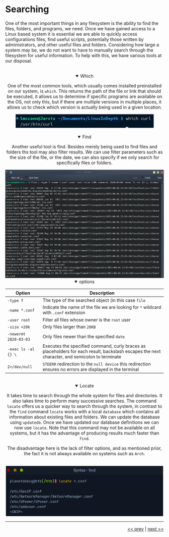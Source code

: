 # Searching

One of the most important things in any filesystem is the ability to find the files, folders, and programs, we need. Once we have gained access to a Linux based system it is essential we are able to quickly access configurations files, find useful scripts, potentially those written by administrators, and other useful files and folders. Considering how large a system may be, we do not want to have to manually search through the filesystem for useful information. To help with this, we have various tools at our disposal.

<br />

<div align="center">

<details open>
<summary>Which</summary>

One of the most common tools, which usually comes installed preinstalled on our system, is `which`. This returns the path of the file or link that should be executed, it allows us to determine if specific programs are available on the OS, not only this, but if there are multiple versions in multiple places, it allows us to check which version is actually being used in a given location.

<img src="../images/whichCurl.png" >

</details>

</div>

<br />

<div align="center">

<details open>
<summary>Find</summary>

Another useful tool is find. Besides merely being used to find files and folders ths tool may also filter results. We can use filter parameters such as the size of the file, or the date, we can also specify if we only search for specifically files or folders.

<img src="../images/findFlags.png" >

<details open>
<summary>options</summary>

| Option | Description |
| --- | --- |
| `-type f` | The type of the searched object (in this case `file` |
| `-name *.conf` | Indicate the name of the file we are looking for `*` wildcard with `.conf` extension |
| `-user root` | Filter all files whose owner is the `root` user |
| `-size +20k` | Only files larger than `20KB` |
| `-newermt 2020-03-03` | Only files newer than the specified `date` |
| `-exec ls -al {} \`| Executes the specified command, curly braces as placeholders for each result, backslash escapes the next character, and semicolon to terminate |
| `2>/dev/null` | `STDERR` redirection to the `null device` this redirection ensures no errors are displayed in the terminal |

</details>

</details>

</div>

<br />

<div align="center">

<details open>
<summary>Locate</summary>

It takes time to search through the whole system for files and directories. It also takes time to perform many successive searches. The command `locate` offers us a quicker way to search through the system, in contrast to the `find` command `locate` works with a local `database` which contains all information about existing files and folders. We can update the database using `updatedb`. Once we have updated our database definitions we can now use `locate`. Note that this command may not be available on all systems, but it has the advantage of producing results much faster than `find`.

The disadvantage here is the lack of filter options, and as mentioned prior, the fact it is not always available on systems such as `Arch`.

<br />

<div align="center">

<img src="../images/locate.png" style="width: 500px" >

</div>

</details>

</div>

___

<div align="right">

[<< prev](./18_kernel.md) | [next >>]()

</div>